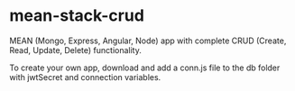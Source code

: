 # mean-stack-crud

MEAN (Mongo, Express, Angular, Node) app with complete CRUD (Create, Read, Update, Delete) functionality.

To create your own app, download and add a conn.js file to the db folder with jwtSecret and connection variables.
